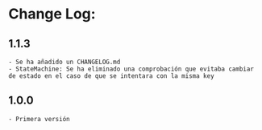 # Change Log:

## 1.1.3

    - Se ha añadido un CHANGELOG.md
    - StateMachine: Se ha eliminado una comprobación que evitaba cambiar de estado en el caso de que se intentara con la misma key

## 1.0.0

    - Primera versión